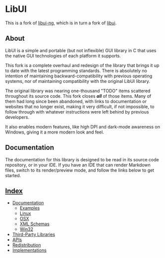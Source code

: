 # LibUI

This is a fork of [libui-ng](https://github.com/libui-ng/libui-ng), which is in turn a fork of
[libui](https://github.com/andlabs/libui).

## About

LibUI is a simple and portable (but not inflexible) GUI library in C that uses the native GUI technologies of each
platform it supports.

This fork is a complete overhaul and redesign of the library that brings it up to date with the latest programming
standards. There is absolutely no intention of maintaining backward-compatibility with previous operating systems,
nor of maintaining compatibility with the original LibUI library.

The original library was nearing one-thousand "TODO" items scattered throughout its source code. This fork closes
**_all_** of those items. Many of them had long since been abandoned, with links to documentation or websites that
no longer exist, making it very difficult, if not impossible, to follow through with whatever instructions were left
behind by previous developers.

It also enables modern features, like high DPI and dark-mode awareness on Windows, giving it a more modern look and
feel.

## Documentation

The documentation for this library is designed to be read in its source code repository, or in your IDE. If you
have an IDE that can render Markdown files, switch to its render/preview mode, and follow the links below to get
started.

## **[Index](./README.md)**

- [Documentation](./doc/README.md)
  - [Examples](./doc/examples/README.md)
  - [Linux](./doc/linux/README.md)
  - [OSX](./doc/osx/README.md)
  - [XML Schemas](./doc/schemas/README.md)
  - [Win32](./doc/win32/README.md)
- [Third-Party Libraries](./lib/README.md)
- [APIs](./include/README.md)
- [Redistribution](./pkg/README.md)
- [Implementations](./src/README.md)
